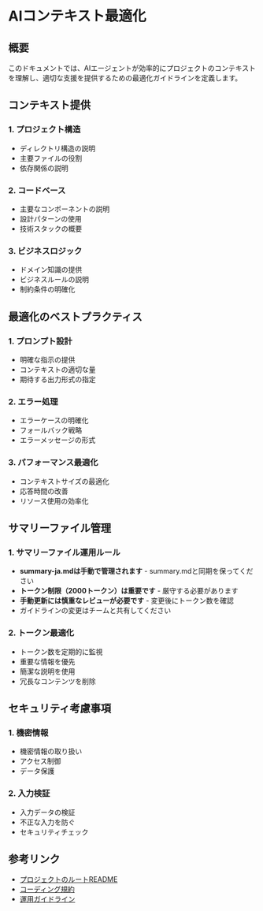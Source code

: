 # AIコンテキスト最適化

## 概要
このドキュメントでは、AIエージェントが効率的にプロジェクトのコンテキストを理解し、適切な支援を提供するための最適化ガイドラインを定義します。

## コンテキスト提供

### 1. プロジェクト構造
- ディレクトリ構造の説明
- 主要ファイルの役割
- 依存関係の説明

### 2. コードベース
- 主要なコンポーネントの説明
- 設計パターンの使用
- 技術スタックの概要

### 3. ビジネスロジック
- ドメイン知識の提供
- ビジネスルールの説明
- 制約条件の明確化

## 最適化のベストプラクティス

### 1. プロンプト設計
- 明確な指示の提供
- コンテキストの適切な量
- 期待する出力形式の指定

### 2. エラー処理
- エラーケースの明確化
- フォールバック戦略
- エラーメッセージの形式

### 3. パフォーマンス最適化
- コンテキストサイズの最適化
- 応答時間の改善
- リソース使用の効率化

## サマリーファイル管理

### 1. サマリーファイル運用ルール
- **summary-ja.mdは手動で管理されます** - summary.mdと同期を保ってください
- **トークン制限（2000トークン）は重要です** - 厳守する必要があります
- **手動更新には慎重なレビューが必要です** - 変更後にトークン数を確認
- ガイドラインの変更はチームと共有してください

### 2. トークン最適化
- トークン数を定期的に監視
- 重要な情報を優先
- 簡潔な説明を使用
- 冗長なコンテンツを削除

## セキュリティ考慮事項

### 1. 機密情報
- 機密情報の取り扱い
- アクセス制御
- データ保護

### 2. 入力検証
- 入力データの検証
- 不正な入力を防ぐ
- セキュリティチェック

## 参考リンク
- [プロジェクトのルートREADME](../../README.md)
- [コーディング規約](../../docs/standards/coding-standards.md)
- [運用ガイドライン](../../docs/ops/operational-guidelines.md) 
